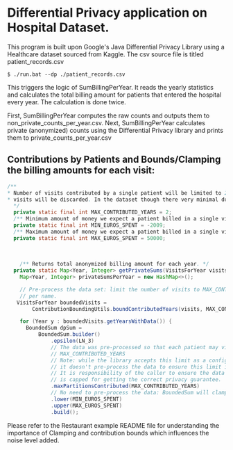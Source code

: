 
# Differential Privacy application on Hospital Dataset.

This program is built upon Google's Java Differential Privacy Library using a Healthcare dataset sourced from Kaggle. The csv source file is titled patient_records.csv


```shell
$ ./run.bat --dp ./patient_records.csv
```

This triggers the logic of SumBillingPerYear. It reads the yearly statistics and calculates the total billing amount for patients that entered the hospital every year. The calculation is done twice.

First, SumBillingPerYear computes the raw counts and outputs them to non_private_counts_per_year.csv.
Next, SumBillingPerYear calculates private (anonymized) counts using the Differential Privacy library and prints them to private_counts_per_year.csv


## Contributions by Patients and Bounds/Clamping the billing amounts for each visit:


```java
/**
* Number of visits contributed by a single patient will be limited to 2. All exceeding
* visits will be discarded. In the dataset though there very minimal duplicate names, so 2 shouuld be good.
  */
  private static final int MAX_CONTRIBUTED_YEARS = 2;
  /** Minimum amount of money we expect a patient billed in a single visit. */
  private static final int MIN_EUROS_SPENT = -2009;
  /** Maximum amount of money we expect a patient billed in a single visit. */
  private static final int MAX_EUROS_SPENT = 50000;
  
  
  
    /** Returns total anonymized billing amount for each year. */
  private static Map<Year, Integer> getPrivateSums(VisitsForYear visits) {
    Map<Year, Integer> privateSumsPerYear = new HashMap<>();

    // Pre-process the data set: limit the number of visits to MAX_CONTRIBUTED_YEARS
    // per name.
   VisitsForYear boundedVisits =
        ContributionBoundingUtils.boundContributedYears(visits, MAX_CONTRIBUTED_YEARS);

    for (Year y : boundedVisits.getYearsWithData()) {
      BoundedSum dpSum =
          BoundedSum.builder()
              .epsilon(LN_3)
              // The data was pre-processed so that each patient may visit the hospital up to
              // MAX_CONTRIBUTED_YEARS
              // Note: while the library accepts this limit as a configurable parameter,
              // it doesn't pre-process the data to ensure this limit is respected.
              // It is responsibility of the caller to ensure the data passed to the library
              // is capped for getting the correct privacy guarantee.
              .maxPartitionsContributed(MAX_CONTRIBUTED_YEARS)
              // No need to pre-process the data: BoundedSum will clamp the input values.
              .lower(MIN_EUROS_SPENT)
              .upper(MAX_EUROS_SPENT)
              .build();
```

Please refer to the Restaurant example README file for understanding the importance of Clamping and contribution bounds which influences the noise level added.

